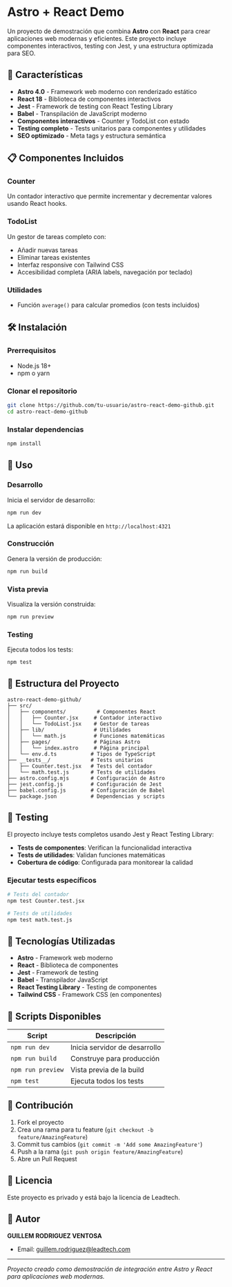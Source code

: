 # Astro + React Demo

Un proyecto de demostración que combina **Astro** con **React** para crear aplicaciones web modernas y eficientes. Este proyecto incluye componentes interactivos, testing con Jest, y una estructura optimizada para SEO.

## 🚀 Características

- **Astro 4.0** - Framework web moderno con renderizado estático
- **React 18** - Biblioteca de componentes interactivos
- **Jest** - Framework de testing con React Testing Library
- **Babel** - Transpilación de JavaScript moderno
- **Componentes interactivos** - Counter y TodoList con estado
- **Testing completo** - Tests unitarios para componentes y utilidades
- **SEO optimizado** - Meta tags y estructura semántica

## 📋 Componentes Incluidos

### Counter
Un contador interactivo que permite incrementar y decrementar valores usando React hooks.

### TodoList
Un gestor de tareas completo con:
- Añadir nuevas tareas
- Eliminar tareas existentes
- Interfaz responsive con Tailwind CSS
- Accesibilidad completa (ARIA labels, navegación por teclado)

### Utilidades
- Función `average()` para calcular promedios (con tests incluidos)

## 🛠️ Instalación

### Prerrequisitos
- Node.js 18+ 
- npm o yarn

### Clonar el repositorio
```bash
git clone https://github.com/tu-usuario/astro-react-demo-github.git
cd astro-react-demo-github
```

### Instalar dependencias
```bash
npm install
```

## 🚀 Uso

### Desarrollo
Inicia el servidor de desarrollo:
```bash
npm run dev
```
La aplicación estará disponible en `http://localhost:4321`

### Construcción
Genera la versión de producción:
```bash
npm run build
```

### Vista previa
Visualiza la versión construida:
```bash
npm run preview
```

### Testing
Ejecuta todos los tests:
```bash
npm test
```

## 📁 Estructura del Proyecto

```
astro-react-demo-github/
├── src/
│   ├── components/          # Componentes React
│   │   ├── Counter.jsx     # Contador interactivo
│   │   └── TodoList.jsx    # Gestor de tareas
│   ├── lib/                # Utilidades
│   │   └── math.js         # Funciones matemáticas
│   ├── pages/              # Páginas Astro
│   │   └── index.astro     # Página principal
│   └── env.d.ts           # Tipos de TypeScript
├── __tests__/             # Tests unitarios
│   ├── Counter.test.jsx   # Tests del contador
│   └── math.test.js       # Tests de utilidades
├── astro.config.mjs       # Configuración de Astro
├── jest.config.js         # Configuración de Jest
├── babel.config.js        # Configuración de Babel
└── package.json           # Dependencias y scripts
```

## 🧪 Testing

El proyecto incluye tests completos usando Jest y React Testing Library:

- **Tests de componentes**: Verifican la funcionalidad interactiva
- **Tests de utilidades**: Validan funciones matemáticas
- **Cobertura de código**: Configurada para monitorear la calidad

### Ejecutar tests específicos
```bash
# Tests del contador
npm test Counter.test.jsx

# Tests de utilidades
npm test math.test.js
```

## 🎨 Tecnologías Utilizadas

- **Astro** - Framework web moderno
- **React** - Biblioteca de componentes
- **Jest** - Framework de testing
- **Babel** - Transpilador JavaScript
- **React Testing Library** - Testing de componentes
- **Tailwind CSS** - Framework CSS (en componentes)

## 📝 Scripts Disponibles

| Script | Descripción |
|--------|-------------|
| `npm run dev` | Inicia servidor de desarrollo |
| `npm run build` | Construye para producción |
| `npm run preview` | Vista previa de la build |
| `npm test` | Ejecuta todos los tests |

## 🤝 Contribución

1. Fork el proyecto
2. Crea una rama para tu feature (`git checkout -b feature/AmazingFeature`)
3. Commit tus cambios (`git commit -m 'Add some AmazingFeature'`)
4. Push a la rama (`git push origin feature/AmazingFeature`)
5. Abre un Pull Request

## 📄 Licencia

Este proyecto es privado y está bajo la licencia de Leadtech.

## 👥 Autor

**GUILLEM RODRIGUEZ VENTOSA**
- Email: guillem.rodriguez@leadtech.com

---

*Proyecto creado como demostración de integración entre Astro y React para aplicaciones web modernas.*
